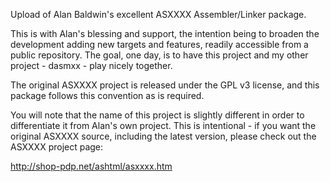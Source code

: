 Upload of Alan Baldwin's excellent ASXXXX Assembler/Linker package.

This is with Alan's blessing and support, the intention being to broaden the development adding new targets and features, readily accessible from a public repository.  The goal, one day, is to have this project and my other project - dasmxx - play nicely together.

The original ASXXXX project is released under the GPL v3 license, and this package follows this convention as is required.

You will note that the name of this project is slightly different in order to differentiate it from Alan's own project.  This is intentional - if you want the original ASXXXX source, including the latest version, please check out the ASXXXX project page:

http://shop-pdp.net/ashtml/asxxxx.htm